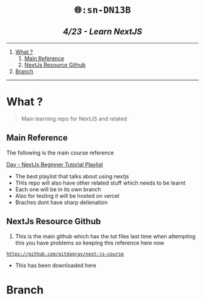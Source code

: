 <h1 align="center"><code> 🌐:sn-DN13B </code></h1>
<h2 align="center"><i> 4/23 - Learn NextJS </i></h2>

----
1. [What ?](#what-)
   1. [Main Reference](#main-reference)
   2. [NextJs Resource Github](#nextjs-resource-github)
2. [Branch](#branch)

----

# What ? 

> Main learning repo for NextJS and related 

## Main Reference 

The following is the main course reference 

[Dav - NextJs Beginner Tutorial Playlist](https://www.youtube.com/playlist?list=PL0Zuz27SZ-6Pk-QJIdGd1tGZEzy9RTgtj)
- The best playlist that talks about using nextjs 
- THis repo will also have other related stuff which needs to be learnt 
- Each one will be in its own branch 
- Also for testing it will be hosted on vercel 
- Braches dont have sharp delienation 

## NextJs Resource Github 

1. This is the main github which has the tut files last time when attempting this you have problems so keeping this reference here now 

[`https://github.com/gitdagray/next-js-course`](https://github.com/gitdagray/next-js-course)
- This has been downloaded here 



# Branch 



